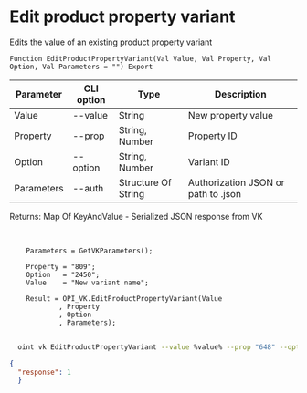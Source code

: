 ﻿---
sidebar_position: 6
---

# Edit product property variant
 Edits the value of an existing product property variant



`Function EditProductPropertyVariant(Val Value, Val Property, Val Option, Val Parameters = "") Export`

  | Parameter | CLI option | Type | Description |
  |-|-|-|-|
  | Value | --value | String | New property value |
  | Property | --prop | String, Number | Property ID |
  | Option | --option | String, Number | Variant ID |
  | Parameters | --auth | Structure Of String | Authorization JSON or path to .json |

  
  Returns:  Map Of KeyAndValue - Serialized JSON response from VK

<br/>




```bsl title="Code example"
    Parameters = GetVKParameters();

    Property = "809";
    Option   = "2450";
    Value    = "New variant name";

    Result = OPI_VK.EditProductPropertyVariant(Value
            , Property
            , Option
            , Parameters);
```



```sh title="CLI command example"
    
  oint vk EditProductPropertyVariant --value %value% --prop "648" --option "2054" --auth "GetVKParameters()"

```

```json title="Result"
{
  "response": 1
  }
```
